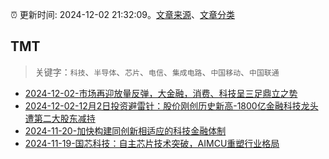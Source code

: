 :alarm_clock: 更新时间: 2024-12-02 21:32:09。[文章来源](/README.md)、[文章分类](/TAGS.md)

## TMT


> 关键字：`科技`、`半导体`、`芯片`、`电信`、`集成电路`、`中国移动`、`中国联通`



- [2024-12-02-市场再迎放量反弹，大金融，消费、科技呈三足鼎立之势](https://www.cls.cn/detail/1875544) 
- [2024-12-02-12月2日投资避雷针：股价刚创历史新高-1800亿金融科技龙头遭第二大股东减持](https://www.cls.cn/detail/1875483) 
- [2024-11-20-加快构建同创新相适应的科技金融体制](https://xueqiu.com/9193403816/313561745) 
- [2024-11-19-国芯科技：自主芯片技术突破，AIMCU重塑行业格局](https://xueqiu.com/8151841495/313402043) 
